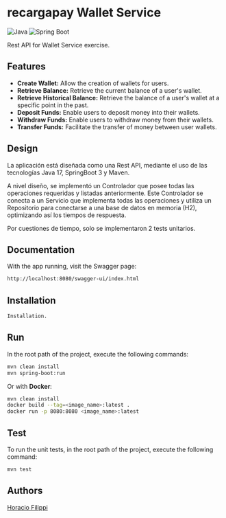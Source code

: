 # recargapay Wallet Service
![Java](https://img.shields.io/badge/Java-%23ED8B00.svg?logo=openjdk&logoColor=white) ![Spring Boot](https://img.shields.io/badge/Spring%20Boot-6DB33F?logo=springboot&logoColor=fff)

Rest API for Wallet Service exercise.

## Features
- **Create Wallet:** Allow the creation of wallets for users.
- **Retrieve Balance:** Retrieve the current balance of a user's wallet.
- **Retrieve Historical Balance:** Retrieve the balance of a user's wallet at a specific point in the past.
- **Deposit Funds:** Enable users to deposit money into their wallets.
- **Withdraw Funds:** Enable users to withdraw money from their wallets.
- **Transfer Funds:** Facilitate the transfer of money between user wallets.

## Design
La aplicación está diseñada como una Rest API, mediante el uso de las tecnologías Java 17, SpringBoot 3 y Maven.

A nivel diseño, se implementó un Controlador que posee todas las operaciones requeridas y listadas anteriormente. Este Controlador se conecta a un Servicio que implementa todas las operaciones y utiliza un Repositorio para conectarse a una base de datos en memoria (H2), optimizando así los tiempos de respuesta.

Por cuestiones de tiempo, solo se implementaron 2 tests unitarios.

## Documentation
With the app running, visit the Swagger page:

```sh
http://localhost:8080/swagger-ui/index.html
```

## Installation
```sh
Installation.
```

## Run
In the root path of the project, execute the following commands:

```sh
mvn clean install
mvn spring-boot:run
```

Or with **Docker**:

```sh
mvn clean install
docker build --tag=<image_name>:latest .
docker run -p 8080:8080 <image_name>:latest
```

## Test
To run the unit tests, in the root path of the project, execute the following command:

```sh
mvn test
```

## Authors
[Horacio Filippi](mailto:hfilippi@gmail.com)
